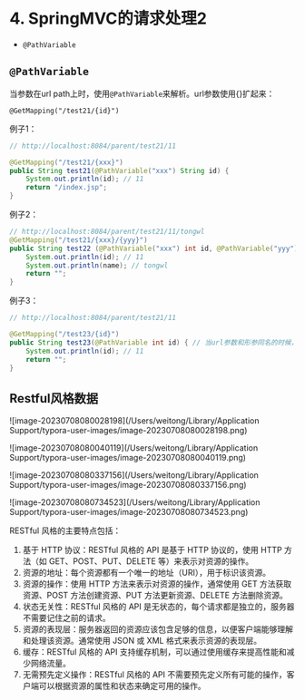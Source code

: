 # 4. SpringMVC的请求处理2

* `@PathVariable`



## `@PathVariable`

当参数在url path上时，使用`@PathVariable`来解析。url参数使用{}扩起来：

```
@GetMapping("/test21/{id}")
```

例子1：
```java
// http://localhost:8084/parent/test21/11

@GetMapping("/test21/{xxx}")
public String test21(@PathVariable("xxx") String id) {
    System.out.println(id); // 11
    return "/index.jsp";
}
```

例子2：

```java
// http://localhost:8084/parent/test21/11/tongwl
@GetMapping("/test21/{xxx}/{yyy}")
public String test22 (@PathVariable("xxx") int id, @PathVariable("yyy") String name) {
    System.out.println(id); // 11
    System.out.println(name); // tongwl
    return "";
}
```

例子3：

```java
// http://localhost:8084/parent/test21/11

@GetMapping("/test23/{id}")
public String test23(@PathVariable int id) { // 当url参数和形参同名的时候，直接使用@PathVariable
    System.out.println(id); // 11
    return "";
}
```



## Restful风格数据

![image-20230708080028198](/Users/weitong/Library/Application Support/typora-user-images/image-20230708080028198.png)

![image-20230708080040119](/Users/weitong/Library/Application Support/typora-user-images/image-20230708080040119.png)

![image-20230708080337156](/Users/weitong/Library/Application Support/typora-user-images/image-20230708080337156.png)



![image-20230708080734523](/Users/weitong/Library/Application Support/typora-user-images/image-20230708080734523.png)

RESTful 风格的主要特点包括：

1. 基于 HTTP 协议：RESTful 风格的 API 是基于 HTTP 协议的，使用 HTTP 方法（如 GET、POST、PUT、DELETE 等）来表示对资源的操作。
2. 资源的地址：每个资源都有一个唯一的地址（URI），用于标识该资源。
3. 资源的操作：使用 HTTP 方法来表示对资源的操作，通常使用 GET 方法获取资源、POST 方法创建资源、PUT 方法更新资源、DELETE 方法删除资源。
4. 状态无关性：RESTful 风格的 API 是无状态的，每个请求都是独立的，服务器不需要记住之前的请求。
5. 资源的表现层：服务器返回的资源应该包含足够的信息，以便客户端能够理解和处理该资源。通常使用 JSON 或 XML 格式来表示资源的表现层。
6. 缓存：RESTful 风格的 API 支持缓存机制，可以通过使用缓存来提高性能和减少网络流量。
7. 无需预先定义操作：RESTful 风格的 API 不需要预先定义所有可能的操作，客户端可以根据资源的属性和状态来确定可用的操作。


